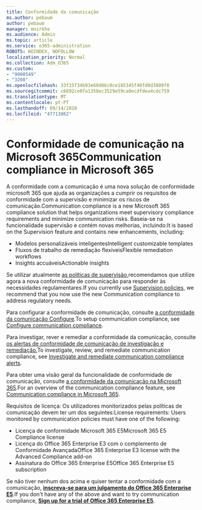 ```yaml
---
title: Conformidade da comunicação
ms.author: pebaum
author: pebaum
manager: mnirkhe
ms.audience: Admin
ms.topic: article
ms.service: o365-administration
ROBOTS: NOINDEX, NOFOLLOW
localization_priority: Normal
ms.collection: Adm_O365
ms.custom:
- "9000549"
- "3208"
ms.openlocfilehash: 33f15f34b93e60d86c0ce185345f40fd0d3809f8
ms.sourcegitcommit: c6692ce0fa1358ec3529e59ca0ecdfdea4cdc759
ms.translationtype: MT
ms.contentlocale: pt-PT
ms.lasthandoff: 09/14/2020
ms.locfileid: "47713862"
---
```

# <a name="communication-compliance-in-microsoft-365"></a><span data-ttu-id="22f92-102">Conformidade de comunicação na Microsoft 365</span><span class="sxs-lookup"><span data-stu-id="22f92-102">Communication compliance in Microsoft 365</span></span>

<span data-ttu-id="22f92-103">A conformidade com a comunicação é uma nova solução de conformidade microsoft 365 que ajuda as organizações a cumprir os requisitos de conformidade com a supervisão e minimizar os riscos de comunicação.</span><span class="sxs-lookup"><span data-stu-id="22f92-103">Communication compliance is a new Microsoft 365 compliance solution that helps organizations meet supervisory compliance requirements and minimize communication risks.</span></span> <span data-ttu-id="22f92-104">Baseia-se na funcionalidade supervisão e contém novas melhorias, incluindo:</span><span class="sxs-lookup"><span data-stu-id="22f92-104">It is based on the Supervision feature and contains new enhancements, including:</span></span>

- <span data-ttu-id="22f92-105">Modelos personalizáveis inteligentes</span><span class="sxs-lookup"><span data-stu-id="22f92-105">Intelligent customizable templates</span></span>
- <span data-ttu-id="22f92-106">Fluxos de trabalho de remediação flexíveis</span><span class="sxs-lookup"><span data-stu-id="22f92-106">Flexible remediation workflows</span></span>
- <span data-ttu-id="22f92-107">Insights accuáveis</span><span class="sxs-lookup"><span data-stu-id="22f92-107">Actionable insights</span></span>

<span data-ttu-id="22f92-108">Se utilizar atualmente [as políticas de supervisão,](https://docs.microsoft.com/microsoft-365/compliance/supervision-policies)recomendamos que utilize agora a nova conformidade de comunicação para responder às necessidades regulamentares.</span><span class="sxs-lookup"><span data-stu-id="22f92-108">If you currently use [Supervision policies](https://docs.microsoft.com/microsoft-365/compliance/supervision-policies), we recommend that you now use the new Communication compliance to address regulatory needs.</span></span>

<span data-ttu-id="22f92-109">Para configurar a conformidade de comunicação, consulte [a conformidade da comunicação Configure](https://docs.microsoft.com/microsoft-365/compliance/communication-compliance-configure).</span><span class="sxs-lookup"><span data-stu-id="22f92-109">To setup communication compliance, see [Configure communication compliance](https://docs.microsoft.com/microsoft-365/compliance/communication-compliance-configure).</span></span>

<span data-ttu-id="22f92-110">Para investigar, rever e remediar a conformidade da comunicação, consulte [os alertas de conformidade de comunicação de investigação e remediação.](https://docs.microsoft.com/microsoft-365/compliance/communication-compliance-investigate-remediate)</span><span class="sxs-lookup"><span data-stu-id="22f92-110">To investigate, review, and remediate communication compliance, see [Investigate and remediate communication compliance alerts](https://docs.microsoft.com/microsoft-365/compliance/communication-compliance-investigate-remediate).</span></span>

<span data-ttu-id="22f92-111">Para obter uma visão geral da funcionalidade de conformidade de comunicação, consulte [a conformidade da comunicação na Microsoft 365](https://docs.microsoft.com/microsoft-365/compliance/communication-compliance).</span><span class="sxs-lookup"><span data-stu-id="22f92-111">For an overview of the communication compliance feature, see [Communication compliance in Microsoft 365](https://docs.microsoft.com/microsoft-365/compliance/communication-compliance).</span></span>

<span data-ttu-id="22f92-112">Requisitos de licença: Os utilizadores monitorizados pelas políticas de comunicação devem ter um dos seguintes:</span><span class="sxs-lookup"><span data-stu-id="22f92-112">License requirements: Users monitored by communication policies must have one of the following:</span></span>

- <span data-ttu-id="22f92-113">Licença de conformidade Microsoft 365 E5</span><span class="sxs-lookup"><span data-stu-id="22f92-113">Microsoft 365 E5 Compliance license</span></span>
- <span data-ttu-id="22f92-114">Licença do Office 365 Enterprise E3 com o complemento de Conformidade Avançada</span><span class="sxs-lookup"><span data-stu-id="22f92-114">Office 365 Enterprise E3 license with the Advanced Compliance add-on</span></span>
- <span data-ttu-id="22f92-115">Assinatura do Office 365 Enterprise E5</span><span class="sxs-lookup"><span data-stu-id="22f92-115">Office 365 Enterprise E5 subscription</span></span>

<span data-ttu-id="22f92-116">Se não tiver nenhum dos acima e quiser tentar a conformidade com a comunicação, **[inscreva-se para um julgamento do Office 365 Enterprise E5](https://go.microsoft.com/fwlink/p/?LinkID=698279)**.</span><span class="sxs-lookup"><span data-stu-id="22f92-116">If you don't have any of the above and want to try communication compliance, **[Sign up for a trial of Office 365 Enterprise E5](https://go.microsoft.com/fwlink/p/?LinkID=698279)**.</span></span>